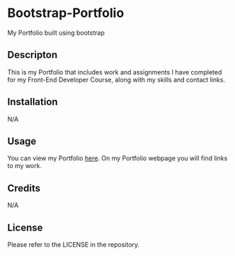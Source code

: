 # Bootstrap-Portfolio
My Portfolio built using bootstrap

## Descripton

This is my Portfolio that includes work and assignments I have completed for my Front-End Developer Course, along with my skills and contact links.

## Installation
N/A
## Usage

You can view my Portfolio [here](https://chriscds.github.io/Bootstrap-Portfolio/index.html).
On my Portfolio webpage you will find links to my work.
## Credits

N/A
## License

Please refer to the LICENSE in the repository.